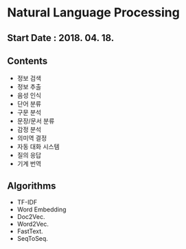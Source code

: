 # Natural Language Processing
## Start Date : 2018. 04. 18.
## Contents
* 정보 검색
* 정보 추출
* 음성 인식
* 단어 분류
* 구문 분석
* 문장/문서 분류
* 감정 분석
* 의미역 결정
* 자동 대화 시스템
* 질의 응답
* 기계 번역

##  Algorithms
* TF-IDF
* Word Embedding  
 * Doc2Vec.  
 * Word2Vec.  
 * FastText.  
 * SeqToSeq.  